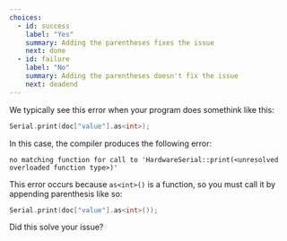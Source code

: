 ```yaml
---
choices:
  - id: success
    label: "Yes"
    summary: Adding the parentheses fixes the issue
    next: done
  - id: failure
    label: "No"
    summary: Adding the parentheses doesn't fix the issue
    next: deadend
---
```


We typically see this error when your program does somethink like this:

```c++
Serial.print(doc["value"].as<int>);
```

In this case, the compiler produces the following error:

```text
no matching function for call to 'HardwareSerial::print(<unresolved overloaded function type>)'
```

This error occurs because `as<int>()` is a function, so you must call it by appending parenthesis like so:

```c++
Serial.print(doc["value"].as<int>());
```

Did this solve your issue?

